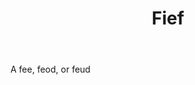 ---
title: Fief
letter: F
permalink: "/definitions/bld-fief.html"
body: A fee, feod, or feud
published_at: '2018-07-07'
source: Black's Law Dictionary 2nd Ed (1910)
layout: post
---